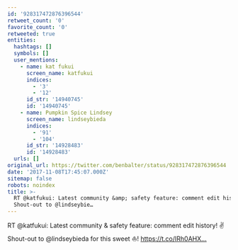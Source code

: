 ```yaml
---
id: '928317472876396544'
retweet_count: '0'
favorite_count: '0'
retweeted: true
entities:
  hashtags: []
  symbols: []
  user_mentions:
    - name: kat fukui
      screen_name: katfukui
      indices:
        - '3'
        - '12'
      id_str: '14940745'
      id: '14940745'
    - name: Pumpkin Spice Lindsey
      screen_name: lindseybieda
      indices:
        - '91'
        - '104'
      id_str: '14928483'
      id: '14928483'
  urls: []
original_url: https://twitter.com/benbalter/status/928317472876396544
date: '2017-11-08T17:45:07.000Z'
sitemap: false
robots: noindex
title: >-
  RT @katfukui: Latest community &amp; safety feature: comment edit history! 
  Shout-out to @lindseybie…
---
```


RT @katfukui: Latest community &amp; safety feature: comment edit history! ✌️ Shout-out to @lindseybieda for this sweet ⛵! https://t.co/IRh0AHX…